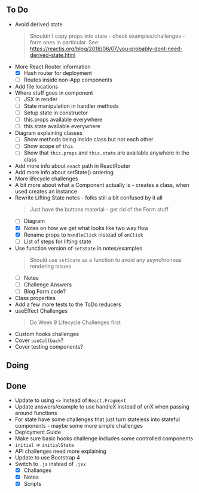## To Do

- Avoid derived state
    > Shouldn't copy props into state - check examples/challenges - form ones in particular. See: https://reactjs.org/blog/2018/06/07/you-probably-dont-need-derived-state.html
- More React Router information
    * [x] Hash router for deployment
    * [ ] Routes inside non-App components
- Add file locations
- Where stuff goes in component
    * [ ] JSX in render
    * [ ] State manipulation in handler methods
    * [ ] Setup state in constructor
    * [ ] this.props available everywhere
    * [ ] this.state available everywhere
- Diagram explaining classes
    * [ ] Show methods being inside class but not each other
    * [ ] Show scope of `this`
    * [ ] Show that `this.props` and `this.state` are available anywhere in the class
- Add more info about `exact` path in ReactRouter
- Add more info about setState() ordering
- More lifecycle challenges
- A bit more about what a Component actually is - creates a class, when used creates an instance
- Rewrite Lifting State notes - folks still a bit confused by it all
    > Just have the buttons material - get rid of the Form stuff
    * [ ] Diagram
    * [x] Notes on how we get what looks like two way flow
    * [x] Rename props to `handleClick` instead of `onClick`
    * [ ] List of steps for lifting state
- Use function version of `setState` in notes/examples
    > Should use `setState` as a function to avoid any asynchronous rendering issues
    * [ ] Notes
    * [ ] Challenge Answers
    * [ ] Blog Form code?
- Class properties
- Add a few more tests to the ToDo reducers
- useEffect Challenges
    > Do Week 9 Lifecycle Challenges first
- Custom hooks challenges
- Cover `useCallback`?
- Cover testing components?

## Doing


## Done

- Update to using `<>` instead of `React.Fragment`
- Update answers/example to use handleX instead of onX when passing around functions
- For state have some challenges that just turn stateless into stateful components - maybe some more simple challenges
- Deployment Guide
- Make sure basic hooks challenge includes some controlled components
- `initial` -> `initialState`
- API challenges need more explaining
- Update to use Bootstrap 4
- Switch to `.js` instead of `.jsx`
    * [x] Challanges
    * [x] Notes
    * [x] Scripts
